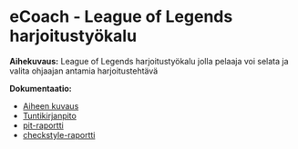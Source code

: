 # eCoach - League of Legends harjoitustyökalu

**Aihekuvaus:** League of Legends harjoitustyökalu jolla pelaaja voi selata ja valita ohjaajan antamia harjoitustehtävä

**Dokumentaatio:**
* [Aiheen kuvaus](dokumentaatio/aiheenKuvausJaRakenne.md)
* [Tuntikirjanpito](dokumentaatio/tuntikirjanpito.md)
* [pit-raportti](https://htmlpreview.github.io/?https://github.com/Jontsu/eCoach/tree/master/dokumentaatio/pit-raportti/201606021557/index.html)
* [checkstyle-raportti](https://cdn.rawgit.com/https://github.com/Jontsu/eCoach/tree/master/dokumentaatio/checkstyle-raportti/checkstyle_20160602.html)

